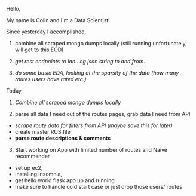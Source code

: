 Hello,

My name is Colin and I'm a Data Scientist!

Since yesterday I accomplished,

1. combine all scraped mongo dumps locally (still running unfortunately, will get to this EOD)

2. *get rest endpoints to Ian.. eg json string to and from.*

3. *do some basic EDA, looking at the sparsity of the data (how many routes users have rated etc.)*

Today,

1. *Combine all scraped mongo dumps locally*

2. parse all data I need out of the routes pages, grab data I need from API
  - *scrape route data for filters from API (maybe save this for later)*
  - create master RUS file
  - **parse route descriptions & comments**

3. Start working on App with limited number of routes and Naive recommender
  - set up ec2,
  - installing insomnia,
  - get hello world flask app up and running
  - make sure to handle cold start case or just drop those users/ routes
